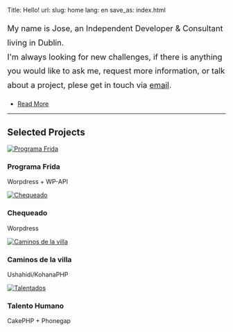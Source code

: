 Title: Hello!
url:
slug: home
lang: en
save_as: index.html


<section id="one">
	<p style="font-size: 1.3em; line-height: 1.8em;">My name is Jose, an Independent Developer & Consultant living in Dublin.<br>
	   I'm always looking for new challenges, if there is anything you would like to ask me, request more information, or talk about a project, plese get in touch via <a href="mailto:contact@joseteneb.com">email</a>.
	</p>
	<ul class="actions">
		<li><a href="pages/about.html" class="button">Read More</a></li>
	</ul>
</section>

<hr/>

<section id="two">
	<h2>Selected Projects</h2>
	<div class="row">
		<article class="6u 12u$(xsmall) work-item">
			<a href="http://programafrida.net" target="_blank" class="image fit thumb" title="Programa Frida"><img src="{filename}/images/thumbs/frida.jpg" alt="Programa Frida" /></a>
			<h3>Programa Frida</h3>
			<p>Worpdress + WP-API</p>
		</article>
		<article class="6u$ 12u$(xsmall) work-item">
			<a href="http://chequeado.com" target="_blank" class="image fit thumb" title="Chequeado"><img src="{filename}/images/thumbs/chequeado.png" alt="Chequeado" /></a>
			<h3>Chequeado</h3>
			<p>Worpdress</p>
		</article>
		<article class="6u 12u$(xsmall) work-item">
			<a href="http://caminosdelavilla.org" target="_blank" class="image fit thumb" title="Caminos de la Villa"><img src="{filename}/images/thumbs/caminosdelavilla.png" alt="Caminos de la villa" /></a>
			<h3>Caminos de la villa</h3>
			<p>Ushahidi/KohanaPHP</p>
		</article>
		<article class="6u$ 12u$(xsmall) work-item">
			<a href="" class="image fit thumb"><img src="{filename}/images/thumbs/talentados.png" alt="Talentados" /></a>
			<h3>Talento Humano</h3>
			<p>CakePHP + Phonegap</p>
		</article>
	</div>
	<!--<ul class="actions">
		<li><a href="#" class="button">Full Portfolio</a></li>
	</ul>-->
</section>